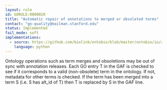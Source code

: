 ```yaml
---
layout: rule
id: GORULE:0000020
title: "Automatic repair of annotations to merged or obsoleted terms"
contact: "go-quality@mailman.stanford.edu"
status: Implemented
fail_mode: soft
implementations: 
  - source: https://github.com/biolink/ontobio/blob/master/ontobio/io/assocparser.py#L470:L492
    language: python
---
```

Ontology operations such as term merges and obsoletions may be out of
sync with annotation releases. Each GO entry T in the GAF is checked to
see if it corresponds to a valid (non-obsolete) term in the ontology. If
not, metadata for other terms is checked. If the term has been merged
into a term S (i.e. S has alt\_id of T) then T is replaced by S in the
GAF line.
